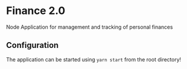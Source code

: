 # Finance 2.0
Node Application for management and tracking of personal finances

## Configuration
The application can be started using `yarn start` from the root directory!